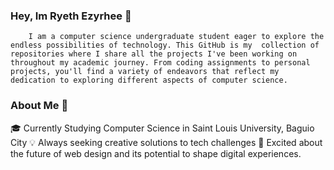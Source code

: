 ### Hey, Im Ryeth Ezyrhee 👋

        I am a computer science undergraduate student eager to explore the endless possibilities of technology. This GitHub is my  collection of repositories where I share all the projects I've been working on throughout my academic journey. From coding assignments to personal projects, you'll find a variety of endeavors that reflect my dedication to exploring different aspects of computer science.


### About Me 🌟
🎓 Currently Studying Computer Science in Saint Louis University, Baguio City
💡 Always seeking creative solutions to tech challenges
🚀 Excited about the future of web design and its potential to shape digital experiences.
